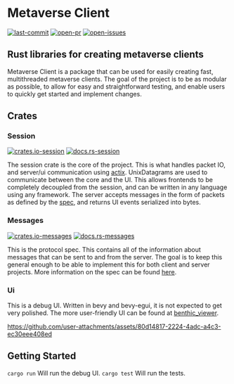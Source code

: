 # Metaverse Client
[![last-commit][last-commit-badge]][last-commit] [![open-pr][open-pr-badge]][open-pr] [![open-issues][open-issues-badge]][open-issues]

## Rust libraries for creating metaverse clients
Metaverse Client is a package that can be used for easily creating fast, multithreaded metaverse clients. The goal of the project is to be as modular as possible, to allow for easy and straightforward testing, and enable users to quickly get started and implement changes. 

## Crates 
### Session 
[![crates.io-session][crates.io-session-badge]][crates.io-session] [![docs.rs-session][docs.rs-badge]][docs.rs-session]

The session crate is the core of the project. This is what handles packet IO, and server/ui communication using [actix](https://github.com/actix/actix). UnixDatagrams are used to communicate between the core and the UI. This allows frontends to be completely decoupled from the session, and can be written in any language using any framework. 
The server accepts messages in the form of packets as defined by the [spec](https://wiki.secondlife.com/wiki/Category:Messages), and returns UI events serialized into bytes. 
### Messages 
 [![crates.io-messages][crates.io-messages-badge]][crates.io-messages] [![docs.rs-messages][docs.rs-badge]][docs.rs-messages]

This is the protocol spec. This contains all of the information about messages that can be sent to and from the server. The goal is to keep this general enough to be able to implement this for both client and server projects. More information on the spec can be found [here](https://wiki.secondlife.com/wiki/Category:Messages). 
### Ui
This is a debug UI. Written in bevy and bevy-egui, it is not expected to get very polished. The more user-friendly UI can be found at [benthic_viewer](https://github.com/benthic-mmo/benthic_viewer). 

https://github.com/user-attachments/assets/80d14817-2224-4adc-a4c3-ec30eee408ed


## Getting Started 
``cargo run``
Will run the debug UI.
``cargo test`` 
Will run the tests. 


[docs.rs-badge]: https://img.shields.io/badge/docs-Docs.rs-red?&style=flat-square

[crates.io-session-badge]: https://img.shields.io/crates/v/metaverse_session?logo=rust&logoColor=white&style=flat-square
[crates.io-session]: https://crates.io/crates/metaverse_messages
[docs.rs-session]: https://docs.rs/metaverse_session/latest/metaverse_session/

[crates.io-messages-badge]: https://img.shields.io/crates/v/metaverse_messages?logo=rust&logoColor=white&style=flat-square
[crates.io-messages]: https://crates.io/crates/metaverse_messages
[docs.rs-messages]: https://docs.rs/metaverse_messages/latest/metaverse_session/

[last-commit-badge]:https://img.shields.io/github/last-commit/benthic-mmo/metaverse_client?logo=github&style=flat-square
[last-commit]: https://github.com/benthic-mmo/metaverse_client/commits/main/

[open-pr-badge]:https://img.shields.io/github/issues-pr/benthic-mmo/metaverse_client?logo=github&style=flat-square
[open-pr]: https://github.com/benthic-mmo/metaverse_client/pulls

[open-issues-badge]:https://img.shields.io/github/issues-raw/benthic-mmo/metaverse_client?logo=github&style=flat-square
[open-issues]: https://github.com/benthic-mmo/metaverse_client/issues
